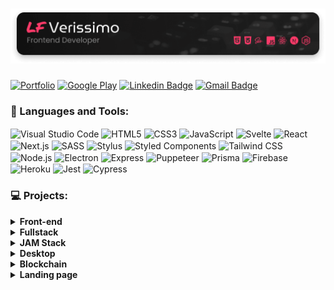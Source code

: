 # [<img alt="Logo LF Verissimo - Front-end Developer" src="./images/banner.png" />](https://lfverissimo.com)

[![Portfolio](https://img.shields.io/badge/-https://lfverissimo.com-2E2D2E?style=for-the-badge&labelColor=FD3A69&label=Portfolio&link=https://lfverissimo.com)](https://lfverissimo.com)
[![Google Play](https://img.shields.io/badge/-LF%20Verissimo-2E2D2E?style=for-the-badge&labelColor=FD3A69&logo=google-play&logoColor=white&link=https://play.google.com/store/apps/developer?id=LF+Verissimo)](https://play.google.com/store/apps/developer?id=LF+Verissimo)
[![Linkedin Badge](https://img.shields.io/badge/-LF%20Verissimo-2E2D2E?style=for-the-badge&labelColor=FD3A69&logo=linkedin&logoColor=white&link=https://www.linkedin.com/in/luiz-fernando-veríssimo-485323164)](https://www.linkedin.com/in/luiz-fernando-veríssimo-485323164)
[![Gmail Badge](https://img.shields.io/badge/-luizfverissimo@gmail.com-2E2D2E?style=for-the-badge&labelColor=FD3A69&logo=gmail&logoColor=white&link=mailto:uizfverissimo@gmail.com)](mailto:luizfverissimo@gmail.com)

### 🔧 Languages and Tools:
<img align="center" alt="Visual Studio Code" src="https://img.shields.io/badge/-VS%20Code-2E2D2E?style=flat&labelColor=FD3A69&logo=visual-studio-code&logoColor=white" /> <img align="center" alt="HTML5" src="https://img.shields.io/badge/-HTML5-2E2D2E?style=flat&labelColor=FD3A69&logo=HTML5&logoColor=white" /> <img align="center" alt="CSS3" src="https://img.shields.io/badge/-CSS3-2E2D2E?style=flat&labelColor=FD3A69&logo=css3&logoColor=white" /> <img align="center" alt="JavaScript" src="https://img.shields.io/badge/-JavaScript-2E2D2E?style=flat&labelColor=FD3A69&logo=javascript&logoColor=white" /> <img align="center" alt="Svelte" src="https://img.shields.io/badge/-Svelte-2E2D2E?style=flat&labelColor=FD3A69&logo=svelte&logoColor=white" /> <img align="center" alt="React" src="https://img.shields.io/badge/-React-2E2D2E?style=flat&labelColor=FD3A69&logo=react&logoColor=white" /> <img align="center" alt="Next.js" src="https://img.shields.io/badge/-Next.js-2E2D2E?style=flat&labelColor=FD3A69&logo=next.js&logoColor=white" /> <img align="center" alt="SASS" src="https://img.shields.io/badge/-Sass-2E2D2E?style=flat&labelColor=FD3A69&logo=sass&logoColor=white" /> <img align="center" alt="Stylus" src="https://img.shields.io/badge/-Stylus-2E2D2E?style=flat&labelColor=FD3A69&logo=stylus&logoColor=white" /> <img align="center" alt="Styled Components" src="https://img.shields.io/badge/-Styled%20Components-2E2D2E?style=flat&labelColor=FD3A69&logo=styled-components&logoColor=white" /> <img align="center" alt="Tailwind CSS" src="https://img.shields.io/badge/-Tailwind%20CSS-2E2D2E?style=flat&labelColor=FD3A69&logo=tailwind-css&logoColor=white" /> <img align="center" alt="Node.js" src="https://img.shields.io/badge/-Node.js-2E2D2E?style=flat&labelColor=FD3A69&logo=node.js&logoColor=white" /> <img align="center" alt="Electron" src="https://img.shields.io/badge/-Electron-2E2D2E?style=flat&labelColor=FD3A69&logo=electron&logoColor=white" /> <img align="center" alt="Express" src="https://img.shields.io/badge/-Express-2E2D2E?style=flat&labelColor=FD3A69&logo=express&logoColor=white" /> <img align="center" alt="Puppeteer" src="https://img.shields.io/badge/-Puppeteer-2E2D2E?style=flat&labelColor=FD3A69&logo=puppeteer&logoColor=white" /> <img align="center" alt="Prisma" src="https://img.shields.io/badge/-Prisma-2E2D2E?style=flat&labelColor=FD3A69&logo=prisma&logoColor=white" /> <img align="center" alt="Firebase" src="https://img.shields.io/badge/-Firebase-2E2D2E?style=flat&labelColor=FD3A69&logo=firebase&logoColor=white" /> <img align="center" alt="Heroku" src="https://img.shields.io/badge/-Heroku-2E2D2E?style=flat&labelColor=FD3A69&logo=heroku&logoColor=white" /> <img align="center" alt="Jest" src="https://img.shields.io/badge/-Jest-2E2D2E?style=flat&labelColor=FD3A69&logo=jest&logoColor=white" /> <img align="center" alt="Cypress" src="https://img.shields.io/badge/-Cypress-2E2D2E?style=flat&labelColor=FD3A69&logo=cypress&logoColor=white" />

### 💻 Projects:

<details>
  <summary><strong>Front-end</strong></summary>

  [![ReadMe Card](https://github-readme-stats.vercel.app/api/pin/?username=luizfverissimo&repo=bio-link&theme=bear)](https://github.com/luizfverissimo/bio-link)<br/>
  [![ReadMe Card](https://github-readme-stats.vercel.app/api/pin/?username=luizfverissimo&repo=promo-spider-web&theme=bear)](https://github.com/luizfverissimo/promo-spider-web)<br/>
  [![ReadMe Card](https://github-readme-stats.vercel.app/api/pin/?username=luizfverissimo&repo=pokedex-svelte&theme=bear)](https://github.com/luizfverissimo/pokedex-svelte)<br/>
  [![ReadMe Card](https://github-readme-stats.vercel.app/api/pin/?username=luizfverissimo&repo=octo-battle&theme=bear)](https://github.com/luizfverissimo/octo-battle)<br/>
  [![ReadMe Card](https://github-readme-stats.vercel.app/api/pin/?username=luizfverissimo&repo=the-old-book&theme=bear)](https://github.com/luizfverissimo/the-old-book)
</details>

<details>
  <summary><strong>Fullstack</strong></summary>

  [![ReadMe Card](https://github-readme-stats.vercel.app/api/pin/?username=luizfverissimo&repo=offer-aggregator&theme=bear)](https://github.com/luizfverissimo/offer-aggregator)<br/>
  [![ReadMe Card](https://github-readme-stats.vercel.app/api/pin/?username=luizfverissimo&repo=url-shortener&theme=bear)](https://github.com/luizfverissimo/url-shortener)<br/>
  [![ReadMe Card](https://github-readme-stats.vercel.app/api/pin/?username=luizfverissimo&repo=ruptiva-code-challenge-top10&theme=bear)](https://github.com/luizfverissimo/ruptiva-code-challenge-top10)
</details>

<details>
  <summary><strong>JAM Stack</strong></summary>

  [![ReadMe Card](https://github-readme-stats.vercel.app/api/pin/?username=luizfverissimo&repo=dms-ecommerce&theme=bear)](https://github.com/luizfverissimo/dms-ecommerce)<br/>
  [![ReadMe Card](https://github-readme-stats.vercel.app/api/pin/?username=luizfverissimo&repo=birds-of-brazil-portfolio&theme=bear)](https://github.com/luizfverissimo/birds-of-brazil-portfolio)<br/>
  [![ReadMe Card](https://github-readme-stats.vercel.app/api/pin/?username=luizfverissimo&repo=free-games-aggregator&theme=bear)](https://github.com/luizfverissimo/free-games-aggregator)<br/>
</details>

<details>
  <summary><strong>Desktop</strong></summary>

  [![ReadMe Card](https://github-readme-stats.vercel.app/api/pin/?username=luizfverissimo&repo=whatsapp-message-sender&theme=bear)](https://github.com/luizfverissimo/whatsapp-message-sender)<br/>
  [![ReadMe Card](https://github-readme-stats.vercel.app/api/pin/?username=luizfverissimo&repo=moveit-electron&theme=bear)](https://github.com/luizfverissimo/moveit-electron)<br/>
  [![ReadMe Card](https://github-readme-stats.vercel.app/api/pin/?username=luizfverissimo&repo=react-electron-router-boilerplate&theme=bear)](https://github.com/luizfverissimo/react-electron-router-boilerplate)
</details>

<details>
  <summary><strong>Blockchain</strong></summary>

  [![ReadMe Card](https://github-readme-stats.vercel.app/api/pin/?username=luizfverissimo&repo=crowdcoin&theme=bear)](https://github.com/luizfverissimo/crowdcoin)<br/>
  [![ReadMe Card](https://github-readme-stats.vercel.app/api/pin/?username=luizfverissimo&repo=darumaGL-nft&theme=bear)](https://github.com/luizfverissimo/darumaGL-nft)
</details>

<details>
  <summary><strong>Landing page</strong></summary>


[![ReadMe Card](https://github-readme-stats.vercel.app/api/pin/?username=luizfverissimo&repo=nerdcast-rpg-player&theme=bear)](https://github.com/luizfverissimo/nerdcast-rpg-player)<br/>
[![ReadMe Card](https://github-readme-stats.vercel.app/api/pin/?username=luizfverissimo&repo=portfolio-3&theme=bear)](https://github.com/luizfverissimo/portfolio-3)<br/>
[![ReadMe Card](https://github-readme-stats.vercel.app/api/pin/?username=luizfverissimo&repo=portfolio-2&theme=bear)](https://github.com/luizfverissimo/portfolio-2)<br/>
[![ReadMe Card](https://github-readme-stats.vercel.app/api/pin/?username=luizfverissimo&repo=portfolio&theme=bear)](https://github.com/luizfverissimo/portfolio)

</details>